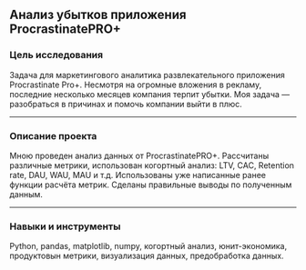 ## Анализ убытков приложения ProcrastinatePRO+ ##




### Цель исследования

Задача для маркетингового аналитика развлекательного приложения Procrastinate Pro+. Несмотря на огромные вложения в рекламу, последние несколько месяцев компания терпит убытки. Моя задача — разобраться в причинах и помочь компании выйти в плюс.

---

### Описание проекта

Мною проведен анализ данных от ProcrastinatePRO+.
Рассчитаны различные метрики, использован когортный анализ: LTV, CAC, Retention rate, DAU, WAU, MAU и т.д. Использованы уже написанные ранее функции расчёта метрик. Сделаны правильные выводы по полученным данным.

---

### Навыки и инструменты

Python, pandas, matplotlib, numpy, когортный анализ, юнит-экономика, продуктовын метрики, визуализация данных, предобработка данных.
